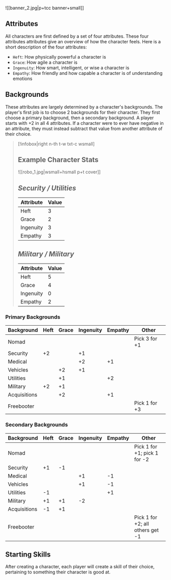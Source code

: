 ![[banner_2.jpg|p+tcc banner+small]]

## Attributes
All characters are first defined by a set of four attributes. These four attributes attributes give an overview of how the character feels. Here is a short description of the four attributes:
- `Heft`: How physically powerful a character is
- `Grace`: How agile a character is
- `Ingenuity`: How smart, intelligent, or wise a character is
- `Empathy`: How friendly and how capable a character is of understanding emotions

## Backgrounds
These attributes are largely determined by a character's backgrounds. The player's first job is to choose 2 backgrounds for their character. They first choose a primary background, then a secondary background. A player starts with +2 in all 4 attributes. If a character were to ever have negative in an attribute, they must instead subtract that value from another attribute of their choice.

> [!infobox|right n-th t-w txt-c wsmall]
> ## **Example Character Stats**
>  ![[robo_1.jpg|wsmall+hsmall p+t cover]]
> ## *Security / Utilities*
> | Attribute | Value |
> | --- | --- | 
> | Heft | 3 |
> | Grace | 2 |
> | Ingenuity | 3 |
> | Empathy | 3 |
> 
> ## *Military / Military*
> | Attribute | Value |
> | --- | --- | 
> | Heft | 5 |
> | Grace | 4 |
> | Ingenuity | 0 |
> | Empathy | 2 |
### Primary Backgrounds
| Background   | Heft | Grace | Ingenuity | Empathy | Other            |
| ------------ | ---- | ----- | --------- | ------- | ---------------- |
| Nomad        |      |       |           |         | Pick 3 for +1 |
| Security     | +2    |       | +1         |         |                  |
| Medical      |      |       | +2         | +1       |                  |
| Vehicles     |      | +2     | +1         |         |                  |
| Utilities    |      | +1     |           | +2       |                  |
| Military     | +2    | +1     |           |         |                  |
| Acquisitions |      | +2     |           | +1       |                  |
| Freebooter   |      |       |           |         | Pick 1 for +3                 |

### Secondary Backgrounds
| Background   | Heft | Grace | Ingenuity | Empathy | Other                      |
| ------------ | ---- | ----- | --------- | ------- | -------------------------- |
| Nomad        |      |       |           |         | Pick 1 for +1; pick 1 for -2 |
| Security     | +1   | -1    |           |         |                            |
| Medical      |      |       | +1        | -1      |                            |
| Vehicles     |      |       | +1        | -1      |                            |
| Utilities    | -1   |       |           | +1      |                            |
| Military     | +1   | +1    | -2        |         |                            |
| Acquisitions | -1   | +1    |           |         |                            |
| Freebooter   |      |       |           |         | Pick 1 for +2; all others get -1                           |

## Starting Skills

After creating a character, each player will create a skill of their choice, pertaining to something their character is good at. 